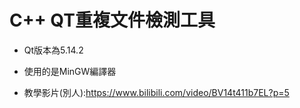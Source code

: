 # C++ QT重複文件檢測工具

- Qt版本為5.14.2

- 使用的是MinGW編譯器

- 教學影片(別人):https://www.bilibili.com/video/BV14t411b7EL?p=5

  
